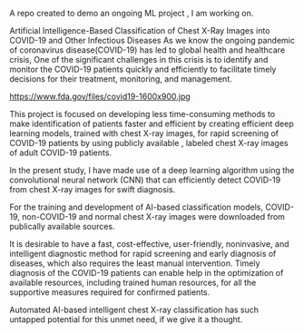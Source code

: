 A repo created to demo an ongoing ML project , I am working on.

Artificial Intelligence-Based Classification of Chest X-Ray Images into COVID-19 and Other Infectious Diseases
As we know the ongoing pandemic of coronavirus disease(COVID-19) has led to global health and healthcare crisis,
One of the significant challenges in this crisis is to identify and monitor the COVID-19 patients quickly and efficiently to facilitate timely decisions for their treatment, monitoring, and management. 

https://www.fda.gov/files/covid19-1600x900.jpg

This project is focused on developing less time-consuming methods to make identification of patients faster and efficient by creating efficient deep learning models, trained with chest X-ray images, for rapid screening of COVID-19 patients by using publicly available , labeled chest X-ray images of adult COVID-19 patients.

In the present study, I have made use of a deep learning algorithm using the convolutional neural network (CNN) that can efficiently detect COVID-19 from chest X-ray images for swift diagnosis.

For the training and development of AI-based classification models, COVID-19, non-COVID-19 and normal chest X-ray images were downloaded from publically available sources.

It is desirable to have a fast, cost-effective, user-friendly, noninvasive, and intelligent diagnostic method for rapid screening and early diagnosis of diseases, which also requires the least manual intervention. Timely diagnosis of the COVID-19 patients can enable help in the optimization of available resources, including trained human resources, for all the supportive measures required for confirmed patients. 

Automated AI-based intelligent chest X-ray classification has such untapped potential for this unmet need, if we give it a thought.
